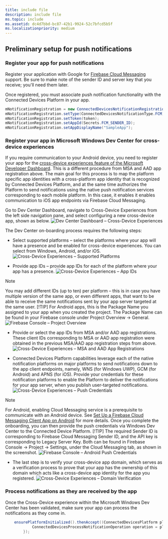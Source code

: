 ```yaml
---
title: include file
description: include file
ms.topic: include
ms.assetid: dc4d7bbd-bc87-42b1-9924-52c7bfcd5b5f
ms.localizationpriority: medium
---
```


## Preliminary setup for push notifications

### Register your app for push notifications

Register your application with Google for [Firebase Cloud Messaging](https://firebase.google.com/docs/cloud-messaging/android/client) support. Be sure to make note of the sender ID and server key that you receive; you'll need them later. 

Once registered, you must associate push notification functionality with the Connected Devices Platform in your app.

```Java
mNotificationRegistration = new ConnectedDevicesNotificationRegistration();
mNotificationRegistration.setType(ConnectedDevicesNotificationType.FCM);
mNotificationRegistration.setToken(token);
mNotificationRegistration.setAppId(Secrets.FCM_SENDER_ID);
mNotificationRegistration.setAppDisplayName("SampleApp");
```

### Register your app in Microsoft Windows Dev Center for cross-device experiences
If you require communication to your Android device, you need to register your app for the [cross-device experiences feature of the Microsoft Developer Dashboard](https://developer.microsoft.com/dashboard/crossplatform/web). This is a different procedure from MSA and AAD app registration above.  The main goal for this process is to map the platform specific app identities with a cross-platform app identity that is recognized by Connected Devices Platform, and at the same time authorizes the Platform to send notifications using the native push notification services corresponding to each mobile platform. In this case, it enables it enables communication to iOS app endpoints via Firebase Cloud Messaging.

Go to Dev Center Dashboard, navigate to Cross-Device Experiences from the left side navigation pane, and select configuring a new cross-device app, shown as below.
![Dev Center Dashboard – Cross-Device Experiences](../../notifications/media/dev_center_portal/dev_center_portal_1_overview.png)

The Dev Center on-boarding process requires the following steps:
* Select supported platforms – select the platforms where your app will have a presence and be enabled for cross-device experiences. You can select from Windows, Android, and/or iOS.
![Cross-Device Experiences – Supported Platforms](../../notifications/media/dev_center_portal/dev_center_portal_2_supported_platforms.png)

* Provide app IDs – provide app IDs for each of the platform where your app has a presence. 
![Cross-Device Experiences – App IDs](../../notifications/media/dev_center_portal/dev_center_portal_3_app_ids.png)
> [!NOTE]
> You may add different IDs (up to ten) per platform – this is in case you have multiple version of the same app, or even different apps, that want to be able to receive the same notifications sent by your app server targeted at the same user. 
> [!TIP] 
> For Android apps, this is the Package Name you assigned to your app when you created the project. The Package Name can be found in your Firebase console under Project Overview -> General.
![Firebase Console – Project Overview](../../notifications/media/dev_center_portal/firebase_overview.png)

* Provide or select the app IDs from MSA and/or AAD app registrations. These client IDs corresponding to MSA or AAD app registration were obtained in the previous MSA/AAD app registration steps from above. 
![Cross-Device Experiences – MSA and AAD App Registrations](../../notifications/media/dev_center_portal/dev_center_portal_4_msa_aad_connections.png)

* Connected Devices Platform capabilities leverage each of the native notification platforms on major platforms to send notifications down to the app client endpoints, namely, WNS (for Windows UWP), GCM (for Android) and APNS (for iOS). Provide your credentials for these notification platforms to enable the Platform to deliver the notifications for your app server, when you publish user-targeted notifications.
![Cross-Device Experiences – Push Credentials](../../notifications/media/dev_center_portal/dev_center_portal_5_push_credentials.png)
> [!NOTE] 
> For Android, enabling Cloud Messaging service is a prerequisite to communicate with an Android device. See [Set Up a Firebase Cloud Messaging Client App on Android](https://firebase.google.com/docs/cloud-messaging/android/client) for more details. Once you complete the onboarding, you can then provide the push credentials via Windows Dev Center to the Connected Device Platform. 
> [!TIP] 
> The required Sender ID is corresponding to Firebase Cloud Messaging Sender ID, and the API key is corresponding to Legacy Server Key. Both can be found in Firebase Console -> Project -> Settings, under the Cloud Messaging tab, as shown in the screenshot.
![Firebase Console – Android Push Credentials](../../notifications/media/dev_center_portal/firebase_push_creds.png)

* The last step is to verify your cross-device app domain, which serves as a verification process to prove that your app has the ownership of this domain which acts like a cross-device app identity for the app you registered.
![Cross-Device Experiences – Domain Verification](../../notifications/media/dev_center_portal/dev_center_portal_6_domain_verification.png)

### Process notifications as they are received by the app

Once the Cross-Device experience within the Microsoft Windows Dev Center has been validated, make sure your app can process the notifications as they come in. 

```Java
    ensurePlatformInitialized().thenAccept((ConnectedDevicesPlatform platform) -> {
            ConnectedDevicesProcessNotificationOperation operation = platform.processNotification(data);
        });
```